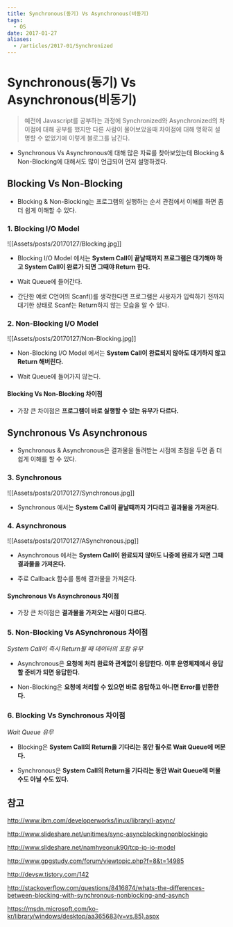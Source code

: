 ```yaml
---
title: Synchronous(동기) Vs Asynchronous(비동기)
tags:
  - OS
date: 2017-01-27
aliases: 
  - /articles/2017-01/Synchronized
---
```


# **Synchronous(동기) Vs Asynchronous(비동기)**

> 예전에 Javascript를 공부하는 과정에 Synchronized와 Asynchronized의 차이점에 대해 공부를 했지만 다른 사람이 물어보았을때 차이점에 대해 명확히 설명할 수 없었기에 이렇게 블로그를 남긴다.

- Synchronous Vs Asynchronous에 대해 많은 자료를 찾아보았는데 Blocking & Non-Blocking에 대해서도 많이 언급되어 먼저 설명하겠다.

## **Blocking Vs Non-Blocking**

- Blocking & Non-Blocking는 프로그램의 실행하는 순서 관점에서 이해를 하면 좀 더 쉽게 이해할 수 있다.

### 1. Blocking I/O Model

![[Assets/posts/20170127/Blocking.jpg]]

- Blocking I/O Model 에서는 **System Call이 끝날때까지 프로그램은 대기해야 하고 System Call이 완료가 되면 그때야 Return 한다.**

- Wait Queue에 들어간다.

- 간단한 예로 C언어의 Scanf()를 생각한다면 프로그램은 사용자가 입력하기 전까지 대기한 상태로 Scanf는 Return하지 않는 모습을 알 수 있다.

### 2. Non-Blocking I/O Model

![[Assets/posts/20170127/Non-Blocking.jpg]]

- Non-Blocking I/O Model 에서는 **System Call이 완료되지 않아도 대기하지 않고 Return 해버린다.**

- Wait Queue에 들어가지 않는다.

#### Blocking Vs Non-Blocking 차이점

- 가장 큰 차이점은  **프로그램이 바로 실행할 수 있는 유무가 다르다.**

## **Synchronous Vs Asynchronous**

- Synchronous & Asynchronous은 결과물을 돌려받는 시점에 초점을 두면 좀 더 쉽게 이해를 할 수 있다.

### 3. Synchronous

![[Assets/posts/20170127/Synchronous.jpg]]

- Synchronous 에서는 **System Call이 끝날때까지 기다리고 결과물을 가져온다.**

### 4. Asynchronous

![[Assets/posts/20170127/ASynchronous.jpg]]

- Asynchronous 에서는 **System Call이 완료되지 않아도 나중에 완료가 되면 그때 결과물을 가져온다.**

- 주로 Callback 함수를 통해 결과물을 가져온다.

#### Synchronous Vs Asynchronous 차이점

- 가장 큰 차이점은 **결과물을 가저오는 시점이 다르다.**

### 5. Non-Blocking Vs ASynchronous 차이점

*System Call이 즉시 Return될 때 데이터의 포함 유무*

- Asynchronous은 **요청에 처리 완료와 관계없이 응답한다. 이후 운영체제에서 응답할 준비가 되면 응답한다.**

- Non-Blocking은 **요청에 처리할 수 있으면 바로 응답하고 아니면 Error를 반환한다.**

### 6. Blocking Vs Synchronous 차이점

*Wait Queue 유무*

- Blocking은 **System Call의 Return을 기다리는 동안 필수로 Wait Queue에 머문다.**

- Synchronous은 **System Call의 Return을 기다리는 동안 Wait Queue에 머물 수도 아닐 수도 있다.**

## 참고

<http://www.ibm.com/developerworks/linux/library/l-async/>

<http://www.slideshare.net/unitimes/sync-asyncblockingnonblockingio>

<http://www.slideshare.net/namhyeonuk90/tcp-ip-io-model>

<http://www.gpgstudy.com/forum/viewtopic.php?f=8&t=14985>

<http://devsw.tistory.com/142>

<http://stackoverflow.com/questions/8416874/whats-the-differences-between-blocking-with-synchronous-nonblocking-and-asynch>

<https://msdn.microsoft.com/ko-kr/library/windows/desktop/aa365683(v=vs.85).aspx>
